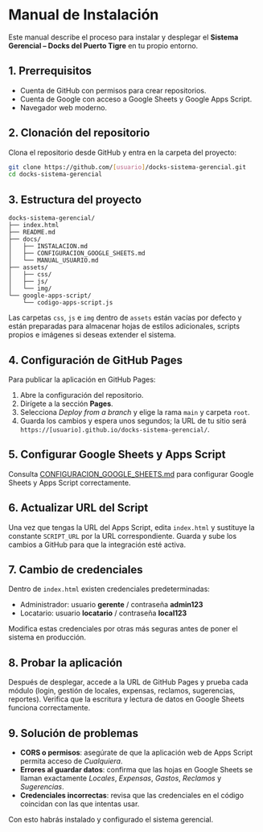 # Manual de Instalación

Este manual describe el proceso para instalar y desplegar el **Sistema Gerencial – Docks del Puerto Tigre** en tu propio entorno.

## 1. Prerrequisitos

- Cuenta de GitHub con permisos para crear repositorios.
- Cuenta de Google con acceso a Google Sheets y Google Apps Script.
- Navegador web moderno.

## 2. Clonación del repositorio

Clona el repositorio desde GitHub y entra en la carpeta del proyecto:

```bash
git clone https://github.com/[usuario]/docks-sistema-gerencial.git
cd docks-sistema-gerencial
```

## 3. Estructura del proyecto

```
docks-sistema-gerencial/
├── index.html
├── README.md
├── docs/
│   ├── INSTALACION.md
│   ├── CONFIGURACION_GOOGLE_SHEETS.md
│   └── MANUAL_USUARIO.md
├── assets/
│   ├── css/
│   ├── js/
│   └── img/
└── google-apps-script/
    └── codigo-apps-script.js
```

Las carpetas `css`, `js` e `img` dentro de `assets` están vacías por defecto y están preparadas para almacenar hojas de estilos adicionales, scripts propios e imágenes si deseas extender el sistema.

## 4. Configuración de GitHub Pages

Para publicar la aplicación en GitHub Pages:

1. Abre la configuración del repositorio.
2. Dirígete a la sección **Pages**.
3. Selecciona *Deploy from a branch* y elige la rama `main` y carpeta `root`.
4. Guarda los cambios y espera unos segundos; la URL de tu sitio será `https://[usuario].github.io/docks-sistema-gerencial/`.

## 5. Configurar Google Sheets y Apps Script

Consulta [CONFIGURACION_GOOGLE_SHEETS.md](CONFIGURACION_GOOGLE_SHEETS.md) para configurar Google Sheets y Apps Script correctamente.

## 6. Actualizar URL del Script

Una vez que tengas la URL del Apps Script, edita `index.html` y sustituye la constante `SCRIPT_URL` por la URL correspondiente. Guarda y sube los cambios a GitHub para que la integración esté activa.

## 7. Cambio de credenciales

Dentro de `index.html` existen credenciales predeterminadas:

- Administrador: usuario **gerente** / contraseña **admin123**
- Locatario: usuario **locatario** / contraseña **local123**

Modifica estas credenciales por otras más seguras antes de poner el sistema en producción.

## 8. Probar la aplicación

Después de desplegar, accede a la URL de GitHub Pages y prueba cada módulo (login, gestión de locales, expensas, reclamos, sugerencias, reportes). Verifica que la escritura y lectura de datos en Google Sheets funciona correctamente.

## 9. Solución de problemas

- **CORS o permisos**: asegúrate de que la aplicación web de Apps Script permita acceso de *Cualquiera*.
- **Errores al guardar datos**: confirma que las hojas en Google Sheets se llaman exactamente *Locales*, *Expensas*, *Gastos*, *Reclamos* y *Sugerencias*.
- **Credenciales incorrectas**: revisa que las credenciales en el código coincidan con las que intentas usar.

Con esto habrás instalado y configurado el sistema gerencial.
